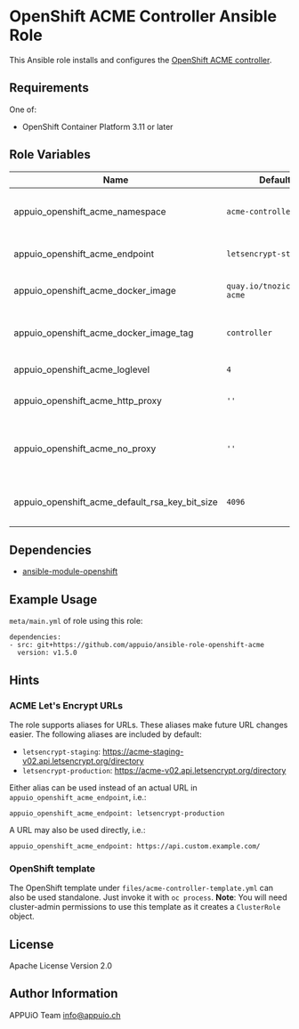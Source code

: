 # OpenShift ACME Controller Ansible Role

This Ansible role installs and configures the [OpenShift ACME controller](https://github.com/tnozicka/openshift-acme).

## Requirements

One of:

* OpenShift Container Platform 3.11 or later

## Role Variables

| Name                                   | Default value                     | Description                             |
|----------------------------------------|-----------------------------------|-----------------------------------------|
| appuio_openshift_acme_namespace        | `acme-controller`                 | Namespace to deploy the acme-controller |
| appuio_openshift_acme_endpoint         | `letsencrypt-staging`             | URL to ACME API endpoint                |
| appuio_openshift_acme_docker_image     | `quay.io/tnozicka/openshift-acme` | Docker Image to deploy                  |
| appuio_openshift_acme_docker_image_tag | `controller`                      | Tag of the Docker image to deploy       |
| appuio_openshift_acme_loglevel         | `4`                               | Loglevel (0-10)                         |
| appuio_openshift_acme_http_proxy       | `''`                              | HTTP and HTTPS proxy                    |
| appuio_openshift_acme_no_proxy         | `''`                              | List of domain elements or IP addresses |
| appuio_openshift_acme_default_rsa_key_bit_size | `4096`                    | Default RSA key bit size for new certificates |

## Dependencies

* [ansible-module-openshift](https://github.com/appuio/ansible-module-openshift)

## Example Usage

`meta/main.yml` of role using this role:

    dependencies:
    - src: git+https://github.com/appuio/ansible-role-openshift-acme
      version: v1.5.0

## Hints

### ACME Let's Encrypt URLs

The role supports aliases for URLs. These aliases make future URL changes
easier. The following aliases are included by default:

* `letsencrypt-staging`: https://acme-staging-v02.api.letsencrypt.org/directory
* `letsencrypt-production`: https://acme-v02.api.letsencrypt.org/directory

Either alias can be used instead of an actual URL in
`appuio_openshift_acme_endpoint`, i.e.:

```
appuio_openshift_acme_endpoint: letsencrypt-production
```

A URL may also be used directly, i.e.:

```
appuio_openshift_acme_endpoint: https://api.custom.example.com/
```

### OpenShift template

The OpenShift template under `files/acme-controller-template.yml` can also be used standalone.
Just invoke it with `oc process`. **Note**: You will need cluster-admin permissions to use
this template as it creates a `ClusterRole` object.

## License

Apache License Version 2.0

## Author Information

APPUiO Team <info@appuio.ch>
